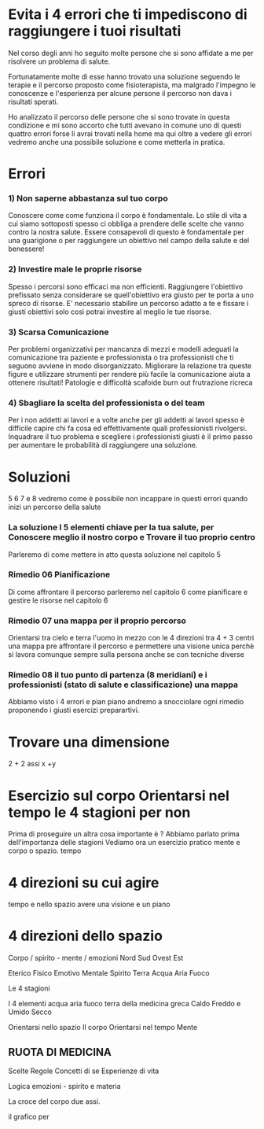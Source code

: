 # Evita i 4 errori che ti impediscono di raggiungere i tuoi risultati


Nel corso degli anni ho seguito molte persone che si sono affidate a me per risolvere un problema di salute.

Fortunatamente molte di esse hanno trovato una soluzione seguendo le terapie e il percorso proposto come fisioterapista, ma malgrado l'impegno le conoscenze e l'esperienza per alcune persone il percorso non dava i risultati sperati.

Ho analizzato il percorso delle persone che si sono trovate in questa condizione e  mi sono accorto che tutti avevano in comune uno di questi quattro errori 
forse li avrai trovati nella home ma qui oltre a vedere gli errori vedremo anche una possibile soluzione e come metterla in pratica.

# Errori 

### 1) Non saperne abbastanza sul tuo corpo
    
Conoscere come come funziona il corpo è fondamentale. Lo stile di vita a cui siamo sottoposti spesso ci obbliga a prendere delle scelte che vanno contro la nostra salute. Essere consapevoli di questo è fondamentale per una guarigione o per raggiungere un obiettivo nel campo della salute e del benessere!

 

### 2) Investire male le proprie risorse
    
Spesso i percorsi sono efficaci ma non efficienti. Raggiungere l'obiettivo prefissato senza considerare se quell'obiettivo era giusto per te porta a uno spreco di risorse. E' necessario stabilire un percorso adatto a te e fissare i giusti obiettivi solo così potrai investire al meglio le tue risorse.


### 3) Scarsa Comunicazione
    
Per problemi organizzativi per mancanza di mezzi e modelli adeguati la comunicazione tra paziente e professionista o tra professionisti che ti seguono avviene in modo disorganizzato. Migliorare la relazione tra queste figure e utilizzare strumenti per rendere più facile la comunicazione aiuta a ottenere risultati! Patologie e difficoltà scafoide burn out frutrazione ricreca 






### 4) Sbagliare la scelta del professionista o del team
    
Per i non addetti ai lavori e a volte anche per gli addetti ai lavori spesso è difficile capire chi fa cosa ed effettivamente quali professionisti rivolgersi. Inquadrare il tuo problema e scegliere i professionisti giusti è il primo passo per aumentare le probabilità di raggiungere una soluzione.



# Soluzioni

5 6 7 e 8 vedremo come è possibile non incappare in questi errori quando inizi un percorso della salute

### La soluzione I 5 elementi chiave per la tua salute, per Conoscere meglio il nostro corpo e Trovare il tuo proprio centro
 
Parleremo di come mettere in atto questa soluzione nel capitolo 5

### Rimedio 06 Pianificazione

Di come affrontare il percorso parleremo nel capitolo 6 come pianificare e gestire le risorse  nel capitolo 6 

    
 
### Rimedio 07 una mappa per il proprio percorso 

Orientarsi tra cielo e terra l'uomo in mezzo con le 4 direzioni tra 4 + 3 centri 
una mappa pre affrontare il percorso e permettere una visione unica perchè si lavora comunque sempre sulla persona anche se con tecniche diverse


### Rimedio 08  il tuo punto di partenza (8 meridiani) e i professionisti (stato di salute e classificazione) una mappa






Abbiamo visto i 4 errori e pian piano andremo a snocciolare ogni rimedio proponendo i giusti esercizi preparartivi.



# Trovare una dimensione 

2 + 2 assi x +y


# Esercizio sul corpo Orientarsi nel tempo le 4 stagioni per non 

Prima di proseguire un altra cosa importante è ? 
Abbiamo parlato prima dell'importanza delle stagioni 
Vediamo ora un esercizio pratico mente e corpo o spazio. tempo 

# 4 direzioni su cui agire 

 tempo e nello spazio avere una visione e un piano

#  4 direzioni dello spazio



Corpo / spirito - mente / emozioni 
Nord Sud Ovest Est

Eterico Fisico Emotivo Mentale Spirito
Terra Acqua Aria Fuoco

Le 4 stagioni

I 4 elementi acqua aria fuoco terra della medicina greca
Caldo Freddo e Umido Secco



Orientarsi nello spazio Il corpo
Orientarsi nel tempo Mente

## RUOTA DI MEDICINA 

Scelte 
Regole
Concetti di se
Esperienze di vita

Logica emozioni - spirito e materia

La croce del corpo due assi.

il grafico per 
<!--stackedit_data:
eyJoaXN0b3J5IjpbLTM1OTU0ODEzNSwtNDMwOTQ3MDIzLDEwMj
IzMTE2NjUsNzI0NTcxNzc5LDE3ODg3NDYxMTcsMzk5MjE2MDIz
LDIxNDA5MjI3NzMsMTM4OTg1MTExNSwtMTcwOTg0MDM0MCwxMT
I4NTcwODIxLC0xMDkwNzIxMTc3LDc2OTc3MTQ4MCw1NTc1MDc1
OTEsMTEwMDIwMjUzNywzNjIyMjU2ODUsLTEwOTc3MTYwMTMsLT
k3NDQzMDI0OSwtMTk3OTI4MDY5Miw5NzA3OTAwOTgsOTYzNzA1
NzM5XX0=
-->